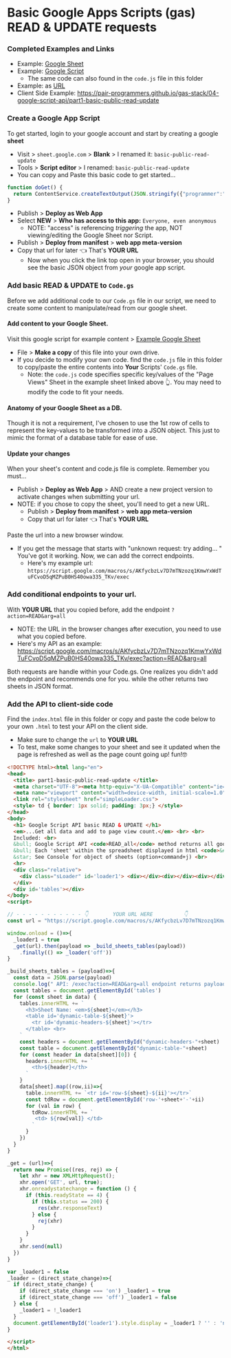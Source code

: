 # Basic Google Apps Scripts (gas) READ & UPDATE requests

### Completed Examples and Links
* Example: [Google Sheet](https://docs.google.com/spreadsheets/d/1zLsDb_3fdmsNCU8hxzowFsHuN3cGwgQsKNfrFoNYWzg/edit#gid=0)
* Example: [Google Script](https://script.google.com/macros/d/M3sGa55zosYKVl0wVWOsN4Alcjm-Gs3hT/edit?uiv=2&mid=ACjPJvEFcSym25kEsCCKsCIscpp0Xn02k1oJwGB5CNpWWlfMQdSe7H0vtYt88nXedb4yDmtcYAH-E3JnTvXRGMMP1fkqqJmHYVqfMtPvFrVBTwteP0IduQk-Utc0S9SnqvDs-yJaOq3RcS0)
  * The same code can also found in the `code.js` file in this folder
* Example: as [URL](https://script.google.com/macros/s/AKfycbzLv7D7mTNzozq1KmwYxWdTuFCvoD5qMZPuB0HS40owa335_TKv/exec?action=READ&arg=all)
* Client Side Example: https://pair-programmers.github.io/gas-stack/04-google-script-api/part1-basic-public-read-update

### Create a Google App Script
To get started, login to your google account and start by creating a google **sheet**
* Visit > `sheet.google.com` > **Blank** > I renamed it: `basic-public-read-update`
* Tools > **Script editor** > I renamed: `basic-public-read-update`
* You can copy and Paste this basic code to get started...

```javascript
function doGet() {
  return ContentService.createTextOutput(JSON.stringify({"programmer":"YOU","message":"Hey-oOO!"}))
}
```

* Publish > **Deploy as Web App**
* Select **NEW** > **Who has access to this app:** `Everyone, even anonymous`
  * NOTE: "access" is referencing _triggering_ the app, NOT viewing/editing the Google Sheet nor Script.
* Publish > **Deploy from manifest** > **web app meta-version**
* Copy that url for later 👈 That's **YOUR URL**
  * Now when you click the link top open in your browser, you should see the basic JSON object from _your_ google app script.

### Add basic READ & UPDATE to `Code.gs`
Before we add additional code to our `Code.gs` file in our script, we need to create some content to manipulate/read from our google sheet.

#### Add content to your Google Sheet.
Visit this google script for example content > [Example Google Sheet](https://docs.google.com/spreadsheets/d/1zLsDb_3fdmsNCU8hxzowFsHuN3cGwgQsKNfrFoNYWzg/edit#gid=0)
* File > **Make a copy** of this file into your own drive.
* If you decide to modify your own code. find the `code.js` file in this folder to copy/paste the entire contents into **Your** Scripts' `Code.gs` file.
  * Note: the `code.js` code specifies specific key/values of the "Page Views" Sheet in the example sheet linked above 👆. You may need to modify the code to fit your needs.

#### Anatomy of your Google Sheet as a DB.
Though it is not a requirement, I've chosen to use the 1st row of cells to represent the key-values to be transformed into a JSON object. This just to mimic the format of a database table for ease of use.

#### Update your changes
When your sheet's content and code.js file is complete. Remember you must...
* Publish > **Deploy as Web App** > AND create a new project version to activate changes when submitting your url.
* NOTE: if you chose to copy the sheet, you'll need to get a new URL.
  * Publish > **Deploy from manifest** > **web app meta-version**
  * Copy that url for later 👈 That's **YOUR URL**

Paste the url into a new browser window.
* If you get the message that starts with "unknown request: try adding... " You've got it working. Now, we can add the correct endpoints.
  * Here's my example url: `https://script.google.com/macros/s/AKfycbzLv7D7mTNzozq1KmwYxWdTuFCvoD5qMZPuB0HS40owa335_TKv/exec`

### Add conditional endpoints to your url.
With **YOUR URL** that you copied before, add the endpoint `?action=READ&arg=all`
* NOTE: the URL in the browser changes after execution, you need to use what you copied before.
* Here's my API as an example: https://script.google.com/macros/s/AKfycbzLv7D7mTNzozq1KmwYxWdTuFCvoD5qMZPuB0HS40owa335_TKv/exec?action=READ&arg=all

Both requests are handle within your Code.gs. One realizes you didn't add the endpoint and recommends one for you. while the other returns two sheets in JSON format.

### Add the API to client-side code
Find the `index.html` file in this folder or copy and paste the code below to your own `.html` to test your API on the client side.
* Make sure to change the `url` to **YOUR URL**
* To test, make some changes to your sheet and see it updated when the page is refreshed as well as the page count going up! fun!🤓

```html
<!DOCTYPE html><html lang="en">
<head>
  <title> part1-basic-public-read-update </title>
  <meta charset="UTF-8"><meta http-equiv="X-UA-Compatible" content="ie=edge">
  <meta name="viewport" content="width=device-width, initial-scale=1.0">
  <link rel="stylesheet" href="simpleLoader.css">
  <style> td { border: 1px solid; padding: 3px;} </style>
</head>
<body>
  <h1> Google Script API basic READ & UPDATE </h1>
  <em>...Get all data and add to page view count.</em> <br> <br>
  Included: <br>
  &bull; Google Script API <code>READ_all</code> method returns all google spreadheets' data <br>
  &bull; Each 'sheet' within the spreadsheet displayed in html <code>&#60;table&#62;</code> <br> <br>
  &star; See Console for object of sheets (option+command+j) <br>
  <hr>
  <div class="relative">
    <div class="sLoader" id='loader1'> <div></div><div></div><div></div> </div>
  </div>
  <div id='tables'></div>
</body>
<script>

// - - - - - - - - - - - 👇        YOUR URL HERE          👇
const url = "https://script.google.com/macros/s/AKfycbzLv7D7mTNzozq1KmwYxWdTuFCvoD5qMZPuB0HS40owa335_TKv/exec?action=READ&arg=all"

window.onload = ()=>{
  _loader1 = true
  _get(url).then(payload => _build_sheets_tables(payload))
    .finally(() => _loader('off'))
}

_build_sheets_tables = (payload)=>{
  const data = JSON.parse(payload)
  console.log(" API: /exec?action=READ&arg=all endpoint returns payload: ", data);
  const tables = document.getElementById('tables')
  for (const sheet in data) {
    tables.innerHTML += `
      <h3>Sheet Name: <em>${sheet}</em></h3>
      <table id='dynamic-table-${sheet}'>
        <tr id='dynamic-headers-${sheet}'></tr>
      </table> <br>
    `
    const headers = document.getElementById("dynamic-headers-"+sheet)
    const table = document.getElementById("dynamic-table-"+sheet)
    for (const header in data[sheet][0]) {
      headers.innerHTML += `
        <th>${header}</th>
      `
    }
    data[sheet].map((row,ii)=>{
      table.innerHTML += `<tr id='row-${sheet}-${ii}'></tr>`
      const tdRow = document.getElementById('row-'+sheet+'-'+ii)
      for (val in row) {
        tdRow.innerHTML += `
         <td> ${row[val]} </td>
        `
      }
    })
  }
}

_get = (url)=>{
  return new Promise((res, rej) => {
    let xhr = new XMLHttpRequest();
    xhr.open('GET', url, true);
    xhr.onreadystatechange = function () {
      if (this.readyState == 4) {
        if (this.status == 200) {
          res(xhr.responseText)
        } else {
          rej(xhr)
        }
      }
    }
    xhr.send(null)
  })
}

var _loader1 = false
_loader = (direct_state_change)=>{
  if (direct_state_change) {
    if (direct_state_change === 'on') _loader1 = true
    if (direct_state_change === 'off') _loader1 = false
  } else {
    _loader1 = !_loader1
  }
  document.getElementById('loader1').style.display = _loader1 ? '' : 'none'
}

</script>
</html>
```
